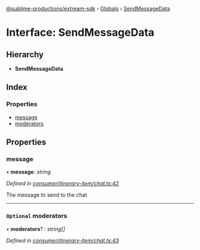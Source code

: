 [@sublime-productions/extream-sdk](../README.md) › [Globals](../globals.md) › [SendMessageData](sendmessagedata.md)

# Interface: SendMessageData

## Hierarchy

* **SendMessageData**

## Index

### Properties

* [message](sendmessagedata.md#message)
* [moderators](sendmessagedata.md#optional-moderators)

## Properties

###  message

• **message**: *string*

*Defined in [consumer/itinerary-item/chat.ts:42](https://github.com/Extream-SaaS/ex-sdk/blob/dd0fa1a/src/consumer/itinerary-item/chat.ts#L42)*

The message to send to the chat

___

### `Optional` moderators

• **moderators**? : *string[]*

*Defined in [consumer/itinerary-item/chat.ts:43](https://github.com/Extream-SaaS/ex-sdk/blob/dd0fa1a/src/consumer/itinerary-item/chat.ts#L43)*
